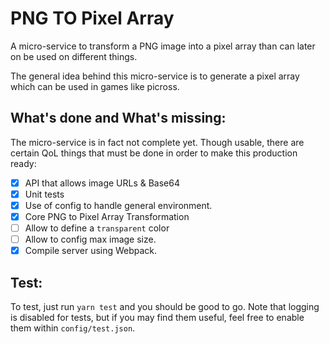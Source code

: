 # PNG TO Pixel Array
A micro-service to transform a PNG image into a pixel array than can later on be used on different things.

The general idea behind this micro-service is to generate a pixel array which can be used in games like picross.

## What's done and What's missing:
The micro-service is in fact not complete yet. Though usable, there are certain QoL things that must be done in order
to make this production ready:

- [X] API that allows image URLs & Base64
- [X] Unit tests
- [X] Use of config to handle general environment.
- [X] Core PNG to Pixel Array Transformation
- [ ] Allow to define a `transparent` color
- [ ] Allow to config max image size.
- [X] Compile server using Webpack.

## Test:
To test, just run `yarn test` and you should be good to go. Note that logging is disabled for tests, but if you may find them useful, feel free to enable them within `config/test.json`.

